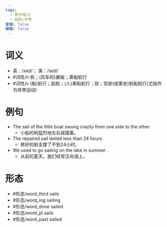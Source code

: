 ```yaml
---
tags:
  - 首字母/S
  - 级别/中考
掌握: false
模糊: false
---
```

# 词义
- 英：/seɪl/； 美：/seɪl/
- #词性/n  帆；(风车的)翼板；乘船航行
- #词性/v  (船)航行；起航；(人)乘船航行；掠；驾驶(或乘坐)帆船航行(尤指作为体育运动)
# 例句
- The sail of the little boat swung crazily from one side to the other
	- 小船的帆猛烈地左右摇摆着。
- The repaired sail lasted less than 24 hours
	- 修好的帆支撑了不到24小时。
- We used to go sailing on the lake in summer .
	- 从前的夏天，我们经常泛舟湖上。
# 形态
- #形态/word_third sails
- #形态/word_ing sailing
- #形态/word_done sailed
- #形态/word_pl sails
- #形态/word_past sailed
